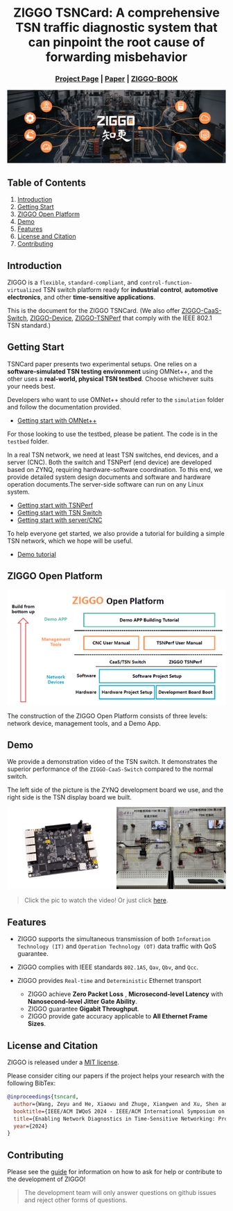 

<div align="center">


# ZIGGO TSNCard:  A comprehensive TSN traffic diagnostic system that can pinpoint the root cause of forwarding misbehavior

</div>

<h3 align="center">
    <a href="http://tns.thss.tsinghua.edu.cn/ziggo/">Project Page</a> |
    <a href="https://mobisense.github.io/ziggo_homepage/data/TSNCard.pdf">Paper</a> |
    <a href="https://mobisense.github.io/ziggo_book/">ZIGGO-BOOK</a> 
</h3>


![](figs/banner.jpg)

## Table of Contents

1. [Introduction](#introduction)
2. [Getting Start](#Getting-start)
3. [ZIGGO Open Platform](#ziggo-open-platform)
4. [Demo](#demo)
5. [Features](#features)
6. [License and Citation](#license-and-citation)
7. [Contributing](#Contributing)

## Introduction

ZIGGO is a `flexible`, `standard-compliant`, and `control-function-virtualized` TSN switch platform ready for **industrial control**, **automotive electronics**, and other **time-sensitive applications**.

This is the document for the ZIGGO TSNCard. (We also offer [ZIGGO-CaaS-Switch](https://github.com/MobiSense/Ziggo-CaaS-Switch), [ZIGGO-Device](https://github.com/MobiSense/Ziggo-Device), [ZIGGO-TSNPerf](https://github.com/MobiSense/Ziggo-TSNPerf) that comply with the IEEE 802.1 TSN standard.) 



## Getting Start

TSNCard paper presents two experimental setups. One relies on a **software-simulated TSN testing environment** using OMNet++, and the other uses a **real-world, physical TSN testbed**. Choose whichever suits your needs best.



Developers who want to use OMNet++ should refer to the `simulation` folder and follow the documentation provided. 

* [Getting start with OMNet++](./Simulation/readme.md)



For those looking to use the testbed, please be patient. The code is in the `testbed` folder.

In a real TSN network, we need at least  TSN switches, end devices, and a server (CNC). Both the switch and TSNPerf (end device) are developed based on ZYNQ, requiring hardware-software coordination. To this end, we provide detailed system design documents and software and hardware operation documents.The server-side software can run on any Linux system. 

* [Getting start with TSNPerf](./Testbed/TSNPerf/readme.md)
* [Getting start with TSN Switch](./Testbed/TSN-Switch/readme.md)
* [Getting start with server/CNC](./Testbed/Server-CNC/readme.md)

To help everyone get started, we also provide a tutorial for building a simple TSN network, which we hope will be useful.

* [Demo tutorial](./Testbed/testbed-build/readme.md) 



## ZIGGO Open Platform

![](figs/demo-app.png)

The construction of the ZIGGO Open Platform consists of three levels: network device, management tools, and a Demo App.



## Demo

We provide a demonstration video of the TSN switch. It demonstrates the superior performance of the `ZIGGO-CaaS-Switch` compared to the normal switch.

The left side of the picture is the ZYNQ development board we use, and the right side is the TSN display board we built.

[![Watch the video](figs/testbed.jpg)](https://cloud.tsinghua.edu.cn/f/b307da6840d84e5f9ff1/)

> Click the pic to watch the video! Or just click [here](https://cloud.tsinghua.edu.cn/f/b307da6840d84e5f9ff1/).



## Features

* ZIGGO supports the simultaneous transmission of both `Information Technology (IT)` and `Operation Technology (OT)` data traffic with QoS guarantee.

* ZIGGO complies with IEEE standards `802.1AS`, `Qav`, `Qbv`, and `Qcc`.

* ZIGGO provides `Real-time` and `Deterministic` Ethernet transport

  * ZIGGO achieve **Zero Packet Loss** , **Microsecond-level Latency** with **Nanosecond-level Jitter Gate Ability**.
  * ZIGGO guarantee **Gigabit Throughput**.
  * ZIGGO provide gate accuracy applicable to **All Ethernet Frame Sizes**.



## License and Citation

ZIGGO is released under a [MIT license](LICENSE.txt). 

Please consider citing our papers if the project helps your research with the following BibTex:

```bibtex
@inproceedings{tsncard,
  author={Wang, Zeyu and He, Xiaowu and Zhuge, Xiangwen and Xu, Shen and Dang, Fan and Xu, Jingao and Yang, Zheng},
  booktitle={IEEE/ACM IWQoS 2024 - IEEE/ACM International Symposium on Quality of Service}, 
  title={Enabling Network Diagnostics in Time-Sensitive Networking: Protocol, Algorithm, and Hardware}, 
  year={2024}
}
```



## Contributing

Please see the [guide](contributing.md) for information on how to ask for help or contribute to the development of ZIGGO!

> The development team will only answer questions on github issues and reject other forms of questions.

